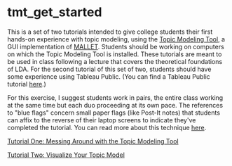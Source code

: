 # tmt_get_started

This is a set of two tutorials intended to give college students their first hands-on experience with topic modeling, using the [Topic Modeling Tool](https://github.com/senderle/topic-modeling-tool), a GUI implementation of [MALLET](http://mallet.cs.umass.edu/). Students should be working on computers on which the Topic Modeling Tool is installed. These tutorials are meant to be used in class following a lecture that covers the theoretical foundations of LDA. For the second tutorial of this set of two, students should have some experience using Tableau Public. (You can find a Tableau Public tutorial [here](https://github.com/miriamposner/get-started-with-tableau/blob/master/getting-started-with-tableau-public.md).)

For this exercise, I suggest students work in pairs, the entire class working at the same time but each duo proceeding at its own pace. The references to "blue flags" concern small paper flags (like Post-It notes) that students can affix to the reverse of their laptop screens to indicate they've completed the tutorial. You can read more about this technique [here](http://miriamposner.com/blog/a-better-way-to-teach-technical-skills-to-a-group/).

[Tutorial One: Messing Around with the Topic Modeling Tool](https://github.com/miriamposner/tmt_get_started/blob/master/messing-around-with-the-topic-modeling-tool.md)

[Tutorial Two: Visualize Your Topic Model](https://github.com/miriamposner/tmt_get_started/blob/master/visualize-your-topic-model.md)
